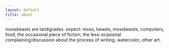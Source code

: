 ```yaml
---
layout: default
title: about
---
```

<span class="postbody">
mossbeasts are tardigrades.

<span class="postbody">
expect: moss, beasts, mossbeasts, computers, food, the occasional piece of fiction, the less-ocasional complaining/discussion about the process of writing, watercolor, other art.
